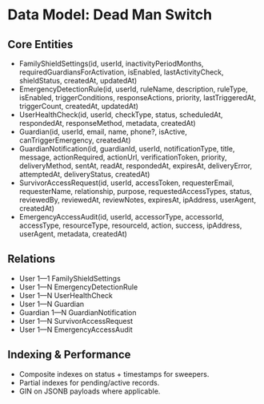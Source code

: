 # Data Model: Dead Man Switch

## Core Entities

- FamilyShieldSettings(id, userId, inactivityPeriodMonths, requiredGuardiansForActivation, isEnabled, lastActivityCheck, shieldStatus, createdAt, updatedAt)
- EmergencyDetectionRule(id, userId, ruleName, description, ruleType, isEnabled, triggerConditions, responseActions, priority, lastTriggeredAt, triggerCount, createdAt, updatedAt)
- UserHealthCheck(id, userId, checkType, status, scheduledAt, respondedAt, responseMethod, metadata, createdAt)
- Guardian(id, userId, email, name, phone?, isActive, canTriggerEmergency, createdAt)
- GuardianNotification(id, guardianId, userId, notificationType, title, message, actionRequired, actionUrl, verificationToken, priority, deliveryMethod, sentAt, readAt, respondedAt, expiresAt, deliveryError, attemptedAt, deliveryStatus, createdAt)
- SurvivorAccessRequest(id, userId, accessToken, requesterEmail, requesterName, relationship, purpose, requestedAccessTypes, status, reviewedBy, reviewedAt, reviewNotes, expiresAt, ipAddress, userAgent, createdAt)
- EmergencyAccessAudit(id, userId, accessorType, accessorId, accessType, resourceType, resourceId, action, success, ipAddress, userAgent, metadata, createdAt)

## Relations

- User 1—1 FamilyShieldSettings
- User 1—N EmergencyDetectionRule
- User 1—N UserHealthCheck
- User 1—N Guardian
- Guardian 1—N GuardianNotification
- User 1—N SurvivorAccessRequest
- User 1—N EmergencyAccessAudit

## Indexing & Performance

- Composite indexes on status + timestamps for sweepers.
- Partial indexes for pending/active records.
- GIN on JSONB payloads where applicable.
